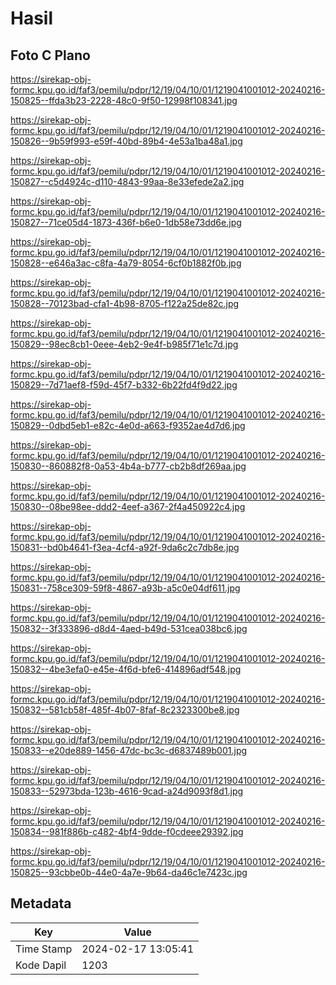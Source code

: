 # Hasil

## Foto C Plano

https://sirekap-obj-formc.kpu.go.id/faf3/pemilu/pdpr/12/19/04/10/01/1219041001012-20240216-150825--ffda3b23-2228-48c0-9f50-12998f108341.jpg

https://sirekap-obj-formc.kpu.go.id/faf3/pemilu/pdpr/12/19/04/10/01/1219041001012-20240216-150826--9b59f993-e59f-40bd-89b4-4e53a1ba48a1.jpg

https://sirekap-obj-formc.kpu.go.id/faf3/pemilu/pdpr/12/19/04/10/01/1219041001012-20240216-150827--c5d4924c-d110-4843-99aa-8e33efede2a2.jpg

https://sirekap-obj-formc.kpu.go.id/faf3/pemilu/pdpr/12/19/04/10/01/1219041001012-20240216-150827--71ce05d4-1873-436f-b6e0-1db58e73dd6e.jpg

https://sirekap-obj-formc.kpu.go.id/faf3/pemilu/pdpr/12/19/04/10/01/1219041001012-20240216-150828--e646a3ac-c8fa-4a79-8054-6cf0b1882f0b.jpg

https://sirekap-obj-formc.kpu.go.id/faf3/pemilu/pdpr/12/19/04/10/01/1219041001012-20240216-150828--70123bad-cfa1-4b98-8705-f122a25de82c.jpg

https://sirekap-obj-formc.kpu.go.id/faf3/pemilu/pdpr/12/19/04/10/01/1219041001012-20240216-150829--98ec8cb1-0eee-4eb2-9e4f-b985f71e1c7d.jpg

https://sirekap-obj-formc.kpu.go.id/faf3/pemilu/pdpr/12/19/04/10/01/1219041001012-20240216-150829--7d71aef8-f59d-45f7-b332-6b22fd4f9d22.jpg

https://sirekap-obj-formc.kpu.go.id/faf3/pemilu/pdpr/12/19/04/10/01/1219041001012-20240216-150829--0dbd5eb1-e82c-4e0d-a663-f9352ae4d7d6.jpg

https://sirekap-obj-formc.kpu.go.id/faf3/pemilu/pdpr/12/19/04/10/01/1219041001012-20240216-150830--860882f8-0a53-4b4a-b777-cb2b8df269aa.jpg

https://sirekap-obj-formc.kpu.go.id/faf3/pemilu/pdpr/12/19/04/10/01/1219041001012-20240216-150830--08be98ee-ddd2-4eef-a367-2f4a450922c4.jpg

https://sirekap-obj-formc.kpu.go.id/faf3/pemilu/pdpr/12/19/04/10/01/1219041001012-20240216-150831--bd0b4641-f3ea-4cf4-a92f-9da6c2c7db8e.jpg

https://sirekap-obj-formc.kpu.go.id/faf3/pemilu/pdpr/12/19/04/10/01/1219041001012-20240216-150831--758ce309-59f8-4867-a93b-a5c0e04df611.jpg

https://sirekap-obj-formc.kpu.go.id/faf3/pemilu/pdpr/12/19/04/10/01/1219041001012-20240216-150832--3f333896-d8d4-4aed-b49d-531cea038bc6.jpg

https://sirekap-obj-formc.kpu.go.id/faf3/pemilu/pdpr/12/19/04/10/01/1219041001012-20240216-150832--4be3efa0-e45e-4f6d-bfe6-414896adf548.jpg

https://sirekap-obj-formc.kpu.go.id/faf3/pemilu/pdpr/12/19/04/10/01/1219041001012-20240216-150832--581cb58f-485f-4b07-8faf-8c2323300be8.jpg

https://sirekap-obj-formc.kpu.go.id/faf3/pemilu/pdpr/12/19/04/10/01/1219041001012-20240216-150833--e20de889-1456-47dc-bc3c-d6837489b001.jpg

https://sirekap-obj-formc.kpu.go.id/faf3/pemilu/pdpr/12/19/04/10/01/1219041001012-20240216-150833--52973bda-123b-4616-9cad-a24d9093f8d1.jpg

https://sirekap-obj-formc.kpu.go.id/faf3/pemilu/pdpr/12/19/04/10/01/1219041001012-20240216-150834--981f886b-c482-4bf4-9dde-f0cdeee29392.jpg

https://sirekap-obj-formc.kpu.go.id/faf3/pemilu/pdpr/12/19/04/10/01/1219041001012-20240216-150825--93cbbe0b-44e0-4a7e-9b64-da46c1e7423c.jpg


## Metadata

| Key        | Value               |
| ---------- | ------------------- |
| Time Stamp | 2024-02-17 13:05:41 |
| Kode Dapil | 1203                |



